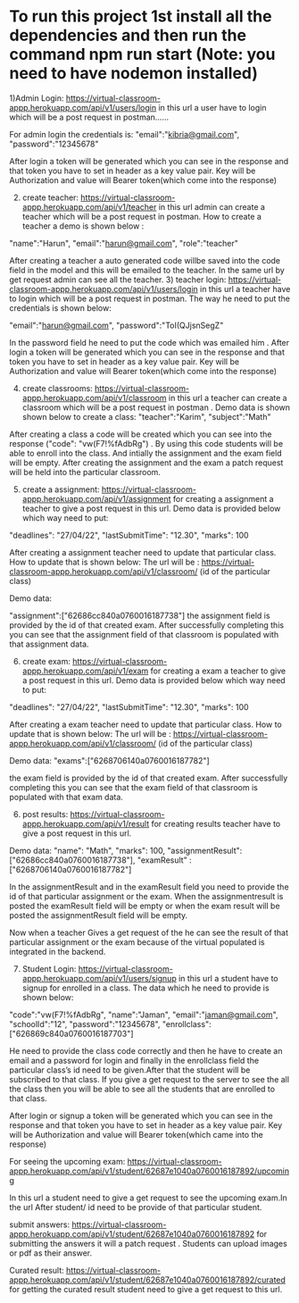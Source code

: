 #  To run this project 1st install all the dependencies and then run the command npm run start  (Note: you need to have nodemon installed)


1)Admin Login:  https://virtual-classroom-appp.herokuapp.com/api/v1/users/login        in this url a user have to login which will be a post request in postman……

For admin login the credentials is: 
"email":"kibria@gmail.com",
"password":"12345678"





After login a token will be generated which you can see in the response and that token you have to set in header as a key value pair. Key will be Authorization and value will Bearer token(which come into the response) 

2) create teacher: https://virtual-classroom-appp.herokuapp.com/api/v1/teacher       in this url admin can create a teacher which will be a post request in postman. How to create a teacher a demo is shown below :

"name":"Harun",
"email":"harun@gmail.com",
"role":"teacher"

After creating a teacher a auto generated code willbe saved into the code field in the model and this will be emailed to the teacher. 
In the same url by get request admin can see all the teacher.
3) teacher login: https://virtual-classroom-appp.herokuapp.com/api/v1/users/login in this url a teacher have to login which will be a post request in postman. The way he need to put the credentials is shown below:

"email":"harun@gmail.com",
"password":"ToI(QJjsnSegZ"

In the password field he need to put the code which was emailed him
.
After login a token will be generated which you can see in the response and that token you have to set in header as a key value pair. Key will be Authorization and value will Bearer token(which come into the response)

4) create classrooms: https://virtual-classroom-appp.herokuapp.com/api/v1/classroom in this url a teacher can create a classroom which will be a post request in postman .  Demo data is shown shown below to create a class: 
"teacher":"Karim",
"subject":"Math"


After creating a class a code will be created which you can see into the response ("code": "vw(F7!%fAdbRg")
. By using this code students will be able to enroll into the class. And intially the assignment and the exam field will be empty. After creating the assignment and the exam a patch request will be held into the particular classroom.

5) create a assignment: https://virtual-classroom-appp.herokuapp.com/api/v1/assignment for creating a assignment a teacher to give a post request in this url. Demo data is provided below which way need to put:

  "deadlines": "27/04/22",
    "lastSubmitTime": "12.30",
    "marks": 100

After creating a assignment teacher need to update that particular class. How to update that is shown below: 
  The url will be : https://virtual-classroom-appp.herokuapp.com/api/v1/classroom/ (id of the particular class)

Demo data: 
 
"assignment":["62686cc840a0760016187738"]
the assignment field is provided by the id of that created exam.
After successfully completing this you can see that the assignment field of that classroom is populated with that assignment data.


6) create exam: https://virtual-classroom-appp.herokuapp.com/api/v1/exam for creating a exam a teacher to give a post request in this url. Demo data is provided below which way need to put:

  "deadlines": "27/04/22",
    "lastSubmitTime": "12.30",
    "marks": 100

After creating a exam teacher need to update that particular class. How to update that is shown below: 
  The url will be : https://virtual-classroom-appp.herokuapp.com/api/v1/classroom/ (id of the particular class)

Demo data: 
"exams":["6268706140a0760016187782"]

the exam field is provided by the id of that created exam.
After successfully completing this you can see that the exam field of that classroom is populated with that exam data.


6) post results: https://virtual-classroom-appp.herokuapp.com/api/v1/result for creating results teacher have to give a post  request in this url. 




Demo data:
 "name": "Math",
    "marks": 100,
    "assignmentResult":["62686cc840a0760016187738"],
    "examResult" :["6268706140a0760016187782"]


In the assignmentResult and in the examResult field you need to provide the id of that particular assignment or the exam. When the assignmentresult  is posted the examResult field will be empty or when the exam result will be posted the assignmentResult field  will be empty.

Now when a teacher Gives a get  request of the he can see the result of that particular assignment or the exam because of the virtual populated is integrated in the backend.

7) Student Login: https://virtual-classroom-appp.herokuapp.com/api/v1/users/signup in this url a student have to signup for enrolled in a class. The data which he need to provide is shown below: 

  "code":"vw(F7!%fAdbRg",
  "name":"Jaman",
  "email":"jaman@gmail.com",
  "schoolId":"12",
  "password":"12345678",
  "enrollclass":["626869c840a0760016187703"]
 

He need to provide the class code correctly and then he have to create an email and a password for login and finally in the enrollclass field the particular class’s id need to be given.After that the student will be subscribed to that class. If you give a get request to the server to see the all the class then you will be able to see all the students that are enrolled to that class.

After login or signup  a token will be generated which you can see in the response and that token you have to set in header as a key value pair. Key will be Authorization and value will Bearer token(which came into the response)

For seeing the upcoming exam: https://virtual-classroom-appp.herokuapp.com/api/v1/student/62687e1040a0760016187892/upcoming 

In this url a student need to give a get request to see the upcoming exam.In the url  After student/ id need to be provide of that particular student.


submit answers: https://virtual-classroom-appp.herokuapp.com/api/v1/student/62687e1040a0760016187892  for submitting the answers it will a patch request . Students can upload images or pdf as their answer.


Curated result:  https://virtual-classroom-appp.herokuapp.com/api/v1/student/62687e1040a0760016187892/curated for getting the curated result student need to give a get request to this url.